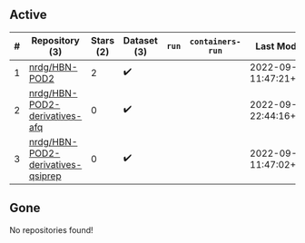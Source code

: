 ## Active
| # | Repository (3) | Stars (2) | Dataset (3) | `run` | `containers-run` | Last Modified |
| --- | --- | --- | --- | --- | --- | --- |
| 1 | [nrdg/HBN-POD2](https://github.com/nrdg/HBN-POD2) | 2 | :heavy_check_mark: |  |  | 2022-09-04 11:47:21+00:00 |
| 2 | [nrdg/HBN-POD2-derivatives-afq](https://github.com/nrdg/HBN-POD2-derivatives-afq) | 0 | :heavy_check_mark: |  |  | 2022-09-04 22:44:16+00:00 |
| 3 | [nrdg/HBN-POD2-derivatives-qsiprep](https://github.com/nrdg/HBN-POD2-derivatives-qsiprep) | 0 | :heavy_check_mark: |  |  | 2022-09-04 11:47:02+00:00 |

## Gone
No repositories found!
